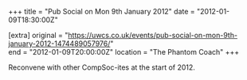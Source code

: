 +++
title = "Pub Social on Mon 9th January 2012"
date = "2012-01-09T18:30:00Z"

[extra]
original = "https://uwcs.co.uk/events/pub-social-on-mon-9th-january-2012-1474489057976/"    
end = "2012-01-09T20:00:00Z"
location = "The Phantom Coach"
+++

Reconvene with other CompSoc-ites at the start of 2012.

